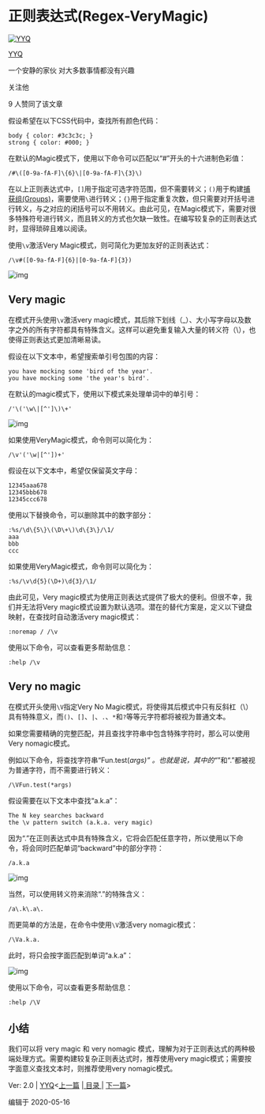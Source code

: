 # 正则表达式(Regex-VeryMagic)

[![YYQ](https://pic2.zhimg.com/v2-c4432de041354a82800b86e53483c9c7_xs.jpg?source=172ae18b)](https://www.zhihu.com/people/anthony.yuan)

[YYQ](https://www.zhihu.com/people/anthony.yuan)

一个安静的家伙 对大多数事情都没有兴趣

关注他

9 人赞同了该文章

假设希望在以下CSS代码中，查找所有颜色代码：

```text
body { color: #3c3c3c; }
strong { color: #000; }
```

在默认的Magic模式下，使用以下命令可以匹配以“#”开头的十六进制色彩值：

```vim
/#\([0-9a-fA-F]\{6}\|[0-9a-fA-F]\{3}\)
```

在以上正则表达式中，`[]`用于指定可选字符范围，但不需要转义；`()`用于构建[捕获组(Groups)](https://link.zhihu.com/?target=http%3A//yyq123.github.io/learn-vim-Regex-Groups.html)，需要使用`\`进行转义；`{}`用于指定重复次数，但只需要对开括号进行转义，与之对应的闭括号可以不用转义。由此可见，在Magic模式下，需要对很多特殊符号进行转义，而且转义的方式也欠缺一致性。在编写较复杂的正则表达式时，显得琐碎且难以阅读。

使用`\v`激活Very Magic模式，则可简化为更加友好的正则表达式：

```vim
/\v#([0-9a-fA-F]{6}|[0-9a-fA-F]{3})
```

![img](https://pic1.zhimg.com/80/v2-1aef1e9ad96e727f58ab665768936578_720w.jpg)

## Very magic

在模式开头使用`\v`激活very magic模式，其后除下划线（_）、大小写字母以及数字之外的所有字符都具有特殊含义。这样可以避免重复输入大量的转义符（\），也使得正则表达式更加清晰易读。

假设在以下文本中，希望搜索单引号包围的内容：

```text
you have mocking some 'bird of the year'.
you have mocking some 'the year's bird'.
```

在默认的magic模式下，使用以下模式来处理单词中的单引号：

```vim
/'\('\w\|[^']\)\+'
```

![img](https://pic1.zhimg.com/80/v2-6355f5a8adf4b6790c332d24d098e268_720w.jpg)

如果使用VeryMagic模式，命令则可以简化为：

```vim
/\v'('\w|[^'])+'
```

假设在以下文本中，希望仅保留英文字母：

```text
12345aaa678
12345bbb678
12345ccc678
```

使用以下替换命令，可以删除其中的数字部分：

```vim
:%s/\d\{5\}\(\D\+\)\d\{3\}/\1/
aaa
bbb
ccc
```

如果使用VeryMagic模式，命令则可以简化为：

```vim
:%s/\v\d{5}(\D+)\d{3}/\1/
```

由此可见，Very magic模式为使用正则表达式提供了极大的便利。但很不幸，我们并无法将Very magic模式设置为默认选项。潜在的替代方案是，定义以下键盘映射，在查找时自动激活very magic模式：

```vim
:noremap / /\v
```

使用以下命令，可以查看更多帮助信息：

```vim
:help /\v
```

## Very no magic

在模式开头使用`\V`指定Very No Magic模式，将使得其后模式中只有反斜杠（\）具有特殊意义，而`()`、`[]`、`|`、`.`、`*`和`?`等等元字符都将被视为普通文本。

如果您需要精确的完整匹配，并且查找字符串中包含特殊字符时，那么可以使用Very nomagic模式。

例如以下命令，将查找字符串“Fun.test(*args)” 。也就是说，其中的“*”和“.”都被视为普通字符，而不需要进行转义：

```vim
/\VFun.test(*args)
```

假设需要在以下文本中查找“a.k.a”：

```text
The N key searches backward
the \v pattern switch (a.k.a. very magic)
```

因为“.”在正则表达式中具有特殊含义，它将会匹配任意字符，所以使用以下命令，将会同时匹配单词“backward”中的部分字符：

```vim
/a.k.a
```

![img](https://pic4.zhimg.com/80/v2-cc7f6d37319da1136a00f47a7da128ab_720w.jpg)

当然，可以使用转义符来消除“.”的特殊含义：

```vim
/a\.k\.a\.
```

而更简单的方法是，在命令中使用`\V`激活very nomagic模式：

```vim
/\Va.k.a.
```

此时，将只会按字面匹配到单词“a.k.a”：

![img](https://pic3.zhimg.com/80/v2-8633d2f88c48bc7930eebb6776222e86_720w.jpg)

使用以下命令，可以查看更多帮助信息：

```vim
:help /\V
```

## 小结

我们可以将 very magic 和 very nomagic 模式，理解为对于正则表达式的两种极端处理方式。需要构建较复杂正则表达式时，推荐使用very magic模式；需要按字面意义查找文本时，则推荐使用very nomagic模式。

Ver: 2.0 | [YYQ](mailto:yyq123@gmail.com)<[上一篇](https://link.zhihu.com/?target=http%3A//yyq123.github.io/learn-vim/learn-vi-86-Magic.html) |[ 目录 ](https://link.zhihu.com/?target=http%3A//yyq123.github.com/learn-vim/learn-vi-00-00-TOC.html)| [下一篇](https://link.zhihu.com/?target=http%3A//yyq123.github.io/learn-vim/learn-vim-Regex-Groups.html)>

编辑于 2020-05-16